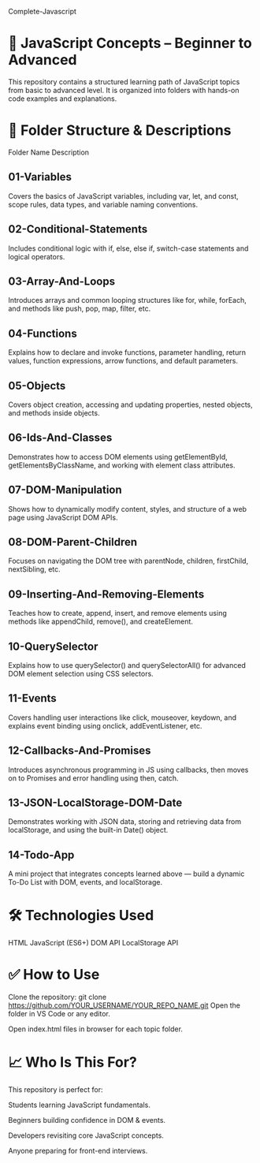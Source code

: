  Complete-Javascript
# 📘 JavaScript Concepts – Beginner to Advanced
This repository contains a structured learning path of JavaScript topics from basic to advanced level. It is organized into folders with hands-on code examples and explanations.

# 📂 Folder Structure & Descriptions
Folder Name	Description
## 01-Variables	            
Covers the basics of JavaScript variables, including var, let, and const, scope rules, data types, and variable naming conventions.
## 02-Conditional-Statements 
Includes conditional logic with if, else, else if, switch-case statements and logical operators.
## 03-Array-And-Loops	      
Introduces arrays and common looping structures like for, while, forEach, and methods like push, pop, map, filter, etc.
## 04-Functions	           
Explains how to declare and invoke functions, parameter handling, return values, function expressions, arrow functions, and default parameters.
## 05-Objects	             
Covers object creation, accessing and updating properties, nested objects, and methods inside objects.
## 06-Ids-And-Classes	     
Demonstrates how to access DOM elements using getElementById, getElementsByClassName, and working with element class attributes.
## 07-DOM-Manipulation	      
Shows how to dynamically modify content, styles, and structure of a web page using JavaScript DOM APIs.
## 08-DOM-Parent-Children	 
Focuses on navigating the DOM tree with parentNode, children, firstChild, nextSibling, etc.
## 09-Inserting-And-Removing-Elements	      
Teaches how to create, append, insert, and remove elements using methods like appendChild, remove(), and createElement.
## 10-QuerySelector	        
Explains how to use querySelector() and querySelectorAll() for advanced DOM element selection using CSS selectors.
## 11-Events	                
Covers handling user interactions like click, mouseover, keydown, and explains event binding using onclick, addEventListener, etc.
## 12-Callbacks-And-Promises	
Introduces asynchronous programming in JS using callbacks, then moves on to Promises and error handling using then, catch.
## 13-JSON-LocalStorage-DOM-Date	               
Demonstrates working with JSON data, storing and retrieving data from localStorage, and using the built-in Date() object.
## 14-Todo-App
A mini project that integrates concepts learned above — build a dynamic To-Do List with DOM, events, and localStorage.

# 🛠 Technologies Used
HTML
JavaScript (ES6+)
DOM API
LocalStorage API

# ✅ How to Use
Clone the repository:
git clone https://github.com/YOUR_USERNAME/YOUR_REPO_NAME.git
Open the folder in VS Code or any editor.

Open index.html files in browser for each topic folder.

# 📈 Who Is This For?
This repository is perfect for:

Students learning JavaScript fundamentals.

Beginners building confidence in DOM & events.

Developers revisiting core JavaScript concepts.

Anyone preparing for front-end interviews.

